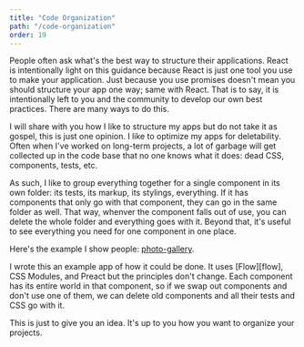 ```yaml
---
title: "Code Organization"
path: "/code-organization"
order: 19
---
```


People often ask what's the best way to structure their applications. React is intentionally light on this guidance because React is just one tool you use to make your application. Just because you use promises doesn't mean you should structure your app one way; same with React. That is to say, it is intentionally left to you and the community to develop our own best practices. There are many ways to do this.

I will share with you how I like to structure my apps but do not take it as gospel, this is just one opinion. I like to optimize my apps for deletability. Often when I've worked on long-term projects, a lot of garbage will get collected up in the code base that no one knows what it does: dead CSS, components, tests, etc.

As such, I like to group everything together for a single component in its own folder: its tests, its markup, its stylings, everything. If it has components that only go with that component, they can go in the same folder as well. That way, whenver the component falls out of use, you can delete the whole folder and everything goes with it. Beyond that, it's useful to see everything you need for one component in one place.

Here's the example I show people: [photo-gallery][pg].

I wrote this an example app of how it could be done. It uses [Flow][flow], CSS Modules, and Preact but the principles don't change. Each component has its entire world in that component, so if we swap out components and don't use one of them, we can delete old components and all their tests and CSS go with it.

This is just to give you an idea. It's up to you how you want to organize your projects.

[pg]: https://github.com/btholt/photo-gallery/
